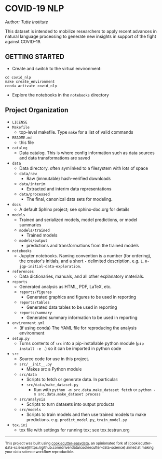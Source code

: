 COVID-19 NLP
==============================
_Author: Tutte Institute_

This dataset is intended to mobilize researchers to apply recent advances in natural language processing to generate new insights in support of the fight against COVID-19.

GETTING STARTED
---------------

* Create and switch to the  virtual environment:
```
cd covid_nlp
make create_environment
conda activate covid_nlp
```
* Explore the notebooks in the `notebooks` directory

Project Organization
------------
* `LICENSE`
* `Makefile`
    * top-level makefile. Type `make` for a list of valid commands
* `README.md`
    * this file
* `catalog`
  * Data catalog. This is where config information such as data sources
    and data transformations are saved
* `data`
    * Data directory. often symlinked to a filesystem with lots of space
    * `data/raw`
        * Raw (immutable) hash-verified downloads
    * `data/interim`
        * Extracted and interim data representations
    * `data/processed`
        * The final, canonical data sets for modeling.
* `docs`
    * A default Sphinx project; see sphinx-doc.org for details
* `models`
    * Trained and serialized models, model predictions, or model summaries
    * `models/trained`
        * Trained models
    * `models/output`
        * predictions and transformations from the trained models
* `notebooks`
    *  Jupyter notebooks. Naming convention is a number (for ordering),
    the creator's initials, and a short `-` delimited description,
    e.g. `1.0-jqp-initial-data-exploration`.
* `references`
    * Data dictionaries, manuals, and all other explanatory materials.
* `reports`
    * Generated analysis as HTML, PDF, LaTeX, etc.
    * `reports/figures`
        * Generated graphics and figures to be used in reporting
    * `reports/tables`
        * Generated data tables to be used in reporting
    * `reports/summary`
        * Generated summary information to be used in reporting
* `environment.yml`
    * (if using conda) The YAML file for reproducing the analysis environment
* `setup.py`
    * Turns contents of `src` into a
    pip-installable python module  (`pip install -e .`) so it can be
    imported in python code
* `src`
    * Source code for use in this project.
    * `src/__init__.py`
        * Makes src a Python module
    * `src/data`
        * Scripts to fetch or generate data. In particular:
        * `src/data/make_dataset.py`
            * Run with `python -m src.data.make_dataset fetch`
            or  `python -m src.data.make_dataset process`
    * `src/analysis`
        * Scripts to turn datasets into output products
    * `src/models`
        * Scripts to train models and then use trained models to make predictions.
        e.g. `predict_model.py`, `train_model.py`
* `tox.ini`
    * tox file with settings for running tox; see tox.testrun.org


--------

<p><small>This project was built using <a target="_blank" href="https://github.com/hackalog/cookiecutter-easydata">cookiecutter-easydata</a>, an opinionated fork of [cookiecutter-data-science](https://github.com/drivendata/cookiecutter-data-science) aimed at making your data science workflow reproducible.</small></p>
